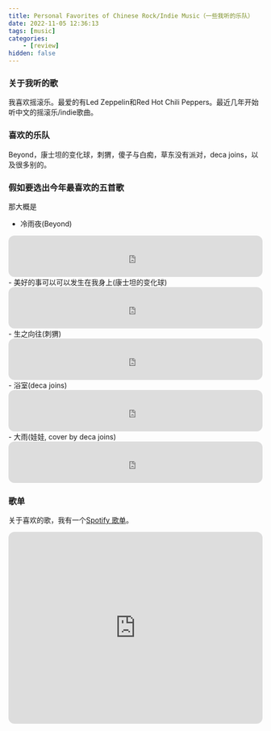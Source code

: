 ```yaml
---
title: Personal Favorites of Chinese Rock/Indie Music（一些我听的乐队）
date: 2022-11-05 12:36:13
tags: [music]
categories: 
    - [review]
hidden: false
---
```


### 关于我听的歌

我喜欢摇滚乐。最爱的有Led Zeppelin和Red Hot Chili Peppers。最近几年开始听中文的摇滚乐/indie歌曲。

### 喜欢的乐队

Beyond，康士坦的变化球，刺猬，傻子与白痴，草东没有派对，deca joins，以及很多别的。

### 假如要选出今年最喜欢的五首歌

那大概是

- 冷雨夜(Beyond)
<iframe style="border-radius:12px" src="https://open.spotify.com/embed/track/3ZovyLqQDxnTs3RbklLaa4?utm_source=generator" width="100%" height="82" frameBorder="0" allowfullscreen="" allow="autoplay; clipboard-write; encrypted-media; fullscreen; picture-in-picture" loading="lazy"></iframe>
- 美好的事可以可以发生在我身上(康士坦的变化球)
<iframe style="border-radius:12px" src="https://open.spotify.com/embed/track/1viPIivqn5vmMsFUk5CJnw?utm_source=generator" width="100%" height="82" frameBorder="0" allowfullscreen="" allow="autoplay; clipboard-write; encrypted-media; fullscreen; picture-in-picture" loading="lazy"></iframe>
- 生之向往(刺猬)
<iframe style="border-radius:12px" src="https://open.spotify.com/embed/track/3nBD3Qge1Sbk0G2bELhR82?utm_source=generator" width="100%" height="82" frameBorder="0" allowfullscreen="" allow="autoplay; clipboard-write; encrypted-media; fullscreen; picture-in-picture" loading="lazy"></iframe>
- 浴室(deca joins)
<iframe style="border-radius:12px" src="https://open.spotify.com/embed/track/2Xu6fN0gE2S04L0zywmcif?utm_source=generator" width="100%" height="82" frameBorder="0" allowfullscreen="" allow="autoplay; clipboard-write; encrypted-media; fullscreen; picture-in-picture" loading="lazy"></iframe>
- 大雨(娃娃, cover by deca joins)
<iframe style="border-radius:12px" src="https://open.spotify.com/embed/track/3k1IJYrxcQvm9m7UbITf3d?utm_source=generator" width="100%" height="82" frameBorder="0" allowfullscreen="" allow="autoplay; clipboard-write; encrypted-media; fullscreen; picture-in-picture" loading="lazy"></iframe>

### 歌单

关于喜欢的歌，我有一个[Spotify 歌单](https://open.spotify.com/playlist/3P07vHgIgWP9HoH1g3Q5xT?si=e543d4ff403e4152)。

<iframe style="border-radius:12px" src="https://open.spotify.com/embed/playlist/3P07vHgIgWP9HoH1g3Q5xT?utm_source=generator" width="100%" height="380" frameBorder="0" allowfullscreen="" allow="autoplay; clipboard-write; encrypted-media; fullscreen; picture-in-picture" loading="lazy"></iframe>
